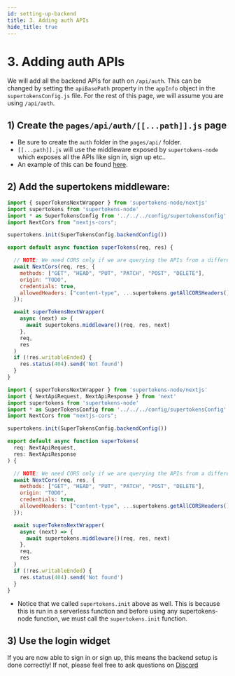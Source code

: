 ```yaml
---
id: setting-up-backend
title: 3. Adding auth APIs
hide_title: true
---
```


<!-- COPY DOCS -->
<!-- ./thirdpartyemailpassword/docs/nextjs/setting-up-backend.md -->

# 3. Adding auth APIs

We will add all the backend APIs for auth on `/api/auth`. This can be changed by setting the `apiBasePath` property in the `appInfo` object in the `supertokensConfig.js` file. For the rest of this page, we will assume you are using `/api/auth`.

## 1) Create the `pages/api/auth/[[...path]].js` page
- Be sure to create the `auth` folder in the `pages/api/` folder.
- `[[...path]].js` will use the middleware exposed by `supertokens-node` which exposes all the APIs like sign in, sign up etc..
- An example of this can be found [here](https://github.com/supertokens/next.js/blob/canary/examples/with-supertokens/pages/api/auth/%5B%5B...path%5D%5D.js).

## 2) Add the supertokens middleware:

<!--DOCUSAURUS_CODE_TABS-->
<!--pages/api/auth/[[...path]].js-->
```js
import { superTokensNextWrapper } from 'supertokens-node/nextjs'
import supertokens from 'supertokens-node'
import * as SuperTokensConfig from '../../../config/supertokensConfig'
import NextCors from "nextjs-cors";

supertokens.init(SuperTokensConfig.backendConfig())

export default async function superTokens(req, res) {

  // NOTE: We need CORS only if we are querying the APIs from a different origin
  await NextCors(req, res, {
    methods: ["GET", "HEAD", "PUT", "PATCH", "POST", "DELETE"],
    origin: "TODO",
    credentials: true,
    allowedHeaders: ["content-type", ...supertokens.getAllCORSHeaders()],
  });

  await superTokensNextWrapper(
    async (next) => {
      await supertokens.middleware()(req, res, next)
    },
    req,
    res
  )
  if (!res.writableEnded) {
    res.status(404).send('Not found')
  }
}
```
<!--pages/api/auth/[[...path]].ts-->
```js
import { superTokensNextWrapper } from 'supertokens-node/nextjs'
import { NextApiRequest, NextApiResponse } from 'next'
import supertokens from 'supertokens-node'
import * as SuperTokensConfig from '../../../config/supertokensConfig'
import NextCors from "nextjs-cors";

supertokens.init(SuperTokensConfig.backendConfig())

export default async function superTokens(
  req: NextApiRequest,
  res: NextApiResponse
) {

  // NOTE: We need CORS only if we are querying the APIs from a different origin
  await NextCors(req, res, {
    methods: ["GET", "HEAD", "PUT", "PATCH", "POST", "DELETE"],
    origin: "TODO",
    credentials: true,
    allowedHeaders: ["content-type", ...supertokens.getAllCORSHeaders()],
  });

  await superTokensNextWrapper(
    async (next) => {
      await supertokens.middleware()(req, res, next)
    },
    req,
    res
  )
  if (!res.writableEnded) {
    res.status(404).send('Not found')
  }
}
```

<!--END_DOCUSAURUS_CODE_TABS-->

- Notice that we called `supertokens.init` above as well. This is because this is run in a serverless function and before using any supertokens-node function, we must call the `supertokens.init` function.

## 3) Use the login widget
If you are now able to sign in or sign up, this means the backend setup is done correctly! If not, please feel free to ask questions on [Discord](https://supertokens.io/discord)
